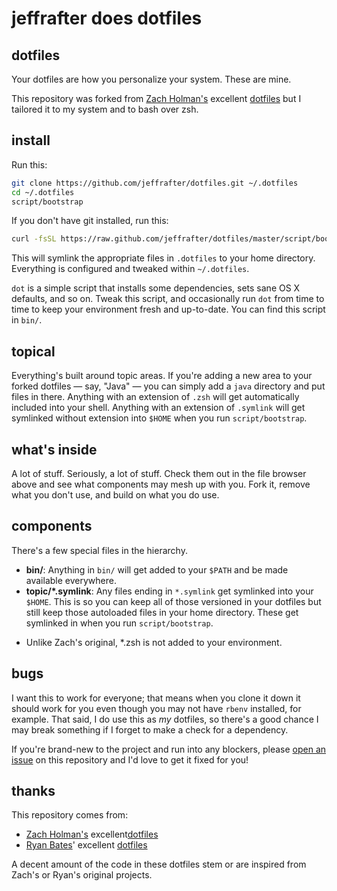 # jeffrafter does dotfiles

## dotfiles

Your dotfiles are how you personalize your system. These are mine.

This repository was forked from [Zach Holman's](http://github.com/holman) excellent
[dotfiles](http://github.com/holman/dotfiles) but I tailored it to my system
and to bash over zsh.

## install

Run this:

```sh
git clone https://github.com/jeffrafter/dotfiles.git ~/.dotfiles
cd ~/.dotfiles
script/bootstrap
```

If you don't have git installed, run this:

```sh
curl -fsSL https://raw.github.com/jeffrafter/dotfiles/master/script/bootstrap | sh
```

This will symlink the appropriate files in `.dotfiles` to your home directory.
Everything is configured and tweaked within `~/.dotfiles`.

`dot` is a simple script that installs some dependencies, sets sane OS X
defaults, and so on. Tweak this script, and occasionally run `dot` from
time to time to keep your environment fresh and up-to-date. You can find
this script in `bin/`.

## topical

Everything's built around topic areas. If you're adding a new area to your
forked dotfiles — say, "Java" — you can simply add a `java` directory and put
files in there. Anything with an extension of `.zsh` will get automatically
included into your shell. Anything with an extension of `.symlink` will get
symlinked without extension into `$HOME` when you run `script/bootstrap`.

## what's inside

A lot of stuff. Seriously, a lot of stuff. Check them out in the file browser
above and see what components may mesh up with you. Fork it, remove what you
don't use, and build on what you do use.

## components

There's a few special files in the hierarchy.

- **bin/**: Anything in `bin/` will get added to your `$PATH` and be made
  available everywhere.
- **topic/\*.symlink**: Any files ending in `*.symlink` get symlinked into
  your `$HOME`. This is so you can keep all of those versioned in your dotfiles
  but still keep those autoloaded files in your home directory. These get
  symlinked in when you run `script/bootstrap`.

* Unlike Zach's original, *.zsh is not added to your environment.

## bugs

I want this to work for everyone; that means when you clone it down it should
work for you even though you may not have `rbenv` installed, for example. That
said, I do use this as *my* dotfiles, so there's a good chance I may break
something if I forget to make a check for a dependency.

If you're brand-new to the project and run into any blockers, please
[open an issue](https://github.com/jeffrafter/dotfiles/issues) on this repository
and I'd love to get it fixed for you!

## thanks

This repository comes from:

- [Zach Holman's](http://github.com/holman) excellent[dotfiles](http://github.com/holman/dotfiles)
- [Ryan Bates](http://github.com/ryanb)' excellent [dotfiles](http://github.com/ryanb/dotfiles)

A decent amount of the code in these dotfiles stem or are inspired from Zach's or Ryan's original projects.
